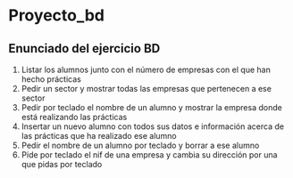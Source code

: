 # Proyecto_bd
<h2>Enunciado del ejercicio BD</h2>
<ol type="1">
  <li>Listar los alumnos junto con el número de empresas con el que han hecho prácticas</li>
  <li>Pedir un sector y mostrar todas las empresas que pertenecen a ese sector</li>
  <li>Pedir por teclado el nombre de un alumno y mostrar la empresa donde está realizando las prácticas</li>
  <li>Insertar un nuevo alumno con todos sus datos e información acerca de las prácticas que ha realizado ese alumno</li>
  <li>Pedir el nombre de un alumno por teclado y borrar a ese alumno</li>
  <li>Pide por teclado el nif de una empresa y cambia su dirección por una que pidas por teclado</li>
</ol>

